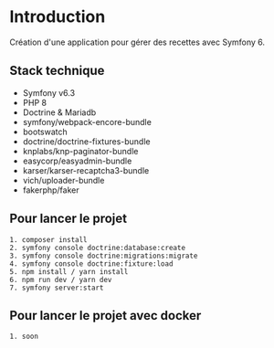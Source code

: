 # Introduction

Création d'une application pour gérer des recettes avec Symfony 6.

## Stack technique
* Symfony v6.3
* PHP 8
* Doctrine & Mariadb
* symfony/webpack-encore-bundle
* bootswatch
* doctrine/doctrine-fixtures-bundle
* knplabs/knp-paginator-bundle
* easycorp/easyadmin-bundle
* karser/karser-recaptcha3-bundle
* vich/uploader-bundle
* fakerphp/faker

## Pour lancer le projet

```
1. composer install
2. symfony console doctrine:database:create
3. symfony console doctrine:migrations:migrate
4. symfony console doctrine:fixture:load
5. npm install / yarn install
6. npm run dev / yarn dev
7. symfony server:start
```

## Pour lancer le projet avec docker

```
1. soon
```
